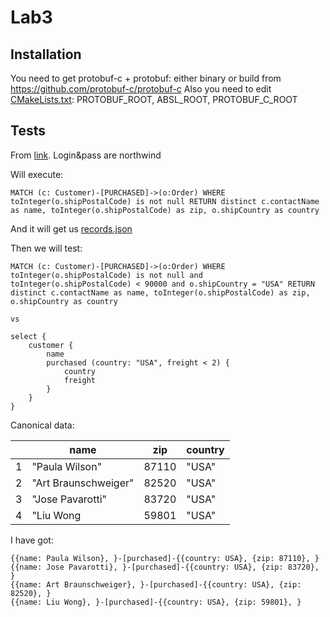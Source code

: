 # Lab3

## Installation
You need to get protobuf-c + protobuf: either binary or build from https://github.com/protobuf-c/protobuf-c
Also you need to edit [CMakeLists.txt](CMakeLists.txt): PROTOBUF_ROOT, ABSL_ROOT, PROTOBUF_C_ROOT

## Tests
From [link](https://demo.neo4jlabs.com:7473/browser/?dbms=neo4j://northwind@demo.neo4jlabs.com&db=northwind). Login&pass are northwind

Will execute:
```
MATCH (c: Customer)-[PURCHASED]->(o:Order) WHERE toInteger(o.shipPostalCode) is not null RETURN distinct c.contactName as name, toInteger(o.shipPostalCode) as zip, o.shipCountry as country
```

And it will get us [records.json](test/records.json)

Then we will test:
```
MATCH (c: Customer)-[PURCHASED]->(o:Order) WHERE toInteger(o.shipPostalCode) is not null and toInteger(o.shipPostalCode) < 90000 and o.shipCountry = "USA" RETURN distinct c.contactName as name, toInteger(o.shipPostalCode) as zip, o.shipCountry as country

vs

select {
    customer {
        name
        purchased (country: "USA", freight < 2) {
            country
            freight
        }
    }
}
``` 
Canonical data:

|   | name                 | zip   | country |
|---|----------------------|-------|---------|
| 1 | "Paula Wilson"       | 87110 | "USA"   |
| 2 | "Art Braunschweiger" | 82520 | "USA"   |
| 3 | "Jose Pavarotti"     | 83720 | "USA"   |
| 4 | "Liu Wong            | 59801 | "USA"   |


I have got:
``` 
{{name: Paula Wilson}, }-[purchased]-{{country: USA}, {zip: 87110}, }
{{name: Jose Pavarotti}, }-[purchased]-{{country: USA}, {zip: 83720}, }
{{name: Art Braunschweiger}, }-[purchased]-{{country: USA}, {zip: 82520}, }
{{name: Liu Wong}, }-[purchased]-{{country: USA}, {zip: 59801}, }
```

